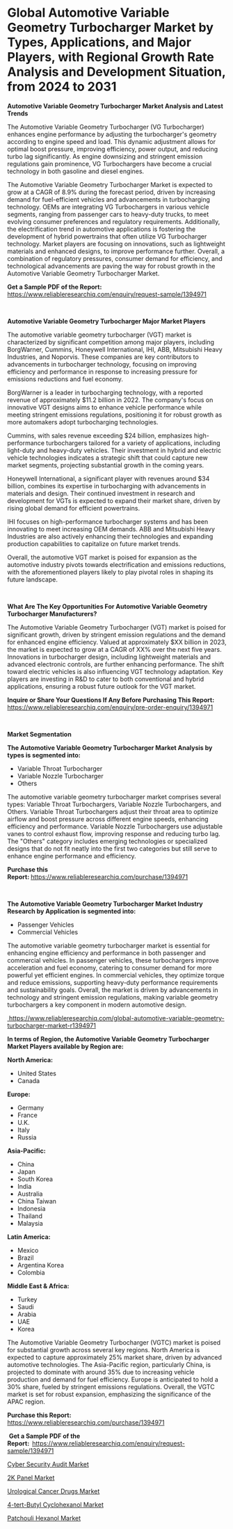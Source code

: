 <p><h1>Global Automotive Variable Geometry Turbocharger Market by Types, Applications, and Major Players, with Regional Growth Rate Analysis and Development Situation, from 2024 to 2031</h1></p><p><strong>Automotive Variable Geometry Turbocharger Market Analysis and Latest Trends</strong></p>
<p><p>The Automotive Variable Geometry Turbocharger (VG Turbocharger) enhances engine performance by adjusting the turbocharger's geometry according to engine speed and load. This dynamic adjustment allows for optimal boost pressure, improving efficiency, power output, and reducing turbo lag significantly. As engine downsizing and stringent emission regulations gain prominence, VG Turbochargers have become a crucial technology in both gasoline and diesel engines.</p><p>The Automotive Variable Geometry Turbocharger Market is expected to grow at a CAGR of 8.9% during the forecast period, driven by increasing demand for fuel-efficient vehicles and advancements in turbocharging technology. OEMs are integrating VG Turbochargers in various vehicle segments, ranging from passenger cars to heavy-duty trucks, to meet evolving consumer preferences and regulatory requirements. Additionally, the electrification trend in automotive applications is fostering the development of hybrid powertrains that often utilize VG Turbocharger technology. Market players are focusing on innovations, such as lightweight materials and enhanced designs, to improve performance further. Overall, a combination of regulatory pressures, consumer demand for efficiency, and technological advancements are paving the way for robust growth in the Automotive Variable Geometry Turbocharger Market.</p></p>
<p><strong>Get a Sample PDF of the Report:&nbsp;</strong> <a href="https://www.reliableresearchiq.com/enquiry/request-sample/1394971">https://www.reliableresearchiq.com/enquiry/request-sample/1394971</a></p>
<p>&nbsp;</p>
<p><strong>Automotive Variable Geometry Turbocharger Major Market Players</strong></p>
<p><p>The automotive variable geometry turbocharger (VGT) market is characterized by significant competition among major players, including BorgWarner, Cummins, Honeywell International, IHI, ABB, Mitsubishi Heavy Industries, and Noporvis. These companies are key contributors to advancements in turbocharger technology, focusing on improving efficiency and performance in response to increasing pressure for emissions reductions and fuel economy.</p><p>BorgWarner is a leader in turbocharging technology, with a reported revenue of approximately $11.2 billion in 2022. The company's focus on innovative VGT designs aims to enhance vehicle performance while meeting stringent emissions regulations, positioning it for robust growth as more automakers adopt turbocharging technologies.</p><p>Cummins, with sales revenue exceeding $24 billion, emphasizes high-performance turbochargers tailored for a variety of applications, including light-duty and heavy-duty vehicles. Their investment in hybrid and electric vehicle technologies indicates a strategic shift that could capture new market segments, projecting substantial growth in the coming years.</p><p>Honeywell International, a significant player with revenues around $34 billion, combines its expertise in turbocharging with advancements in materials and design. Their continued investment in research and development for VGTs is expected to expand their market share, driven by rising global demand for efficient powertrains.</p><p>IHI focuses on high-performance turbocharger systems and has been innovating to meet increasing OEM demands. ABB and Mitsubishi Heavy Industries are also actively enhancing their technologies and expanding production capabilities to capitalize on future market trends.</p><p>Overall, the automotive VGT market is poised for expansion as the automotive industry pivots towards electrification and emissions reductions, with the aforementioned players likely to play pivotal roles in shaping its future landscape.</p></p>
<p>&nbsp;</p>
<p><strong>What Are The Key Opportunities For Automotive Variable Geometry Turbocharger Manufacturers?</strong></p>
<p><p>The Automotive Variable Geometry Turbocharger (VGT) market is poised for significant growth, driven by stringent emission regulations and the demand for enhanced engine efficiency. Valued at approximately $XX billion in 2023, the market is expected to grow at a CAGR of XX% over the next five years. Innovations in turbocharger design, including lightweight materials and advanced electronic controls, are further enhancing performance. The shift toward electric vehicles is also influencing VGT technology adaptation. Key players are investing in R&D to cater to both conventional and hybrid applications, ensuring a robust future outlook for the VGT market.</p></p>
<p><strong>Inquire or Share Your Questions If Any Before Purchasing This Report:</strong> <a href="https://www.reliableresearchiq.com/enquiry/pre-order-enquiry/1394971">https://www.reliableresearchiq.com/enquiry/pre-order-enquiry/1394971</a></p>
<p>&nbsp;</p>
<p><strong>Market Segmentation</strong></p>
<p><strong>The Automotive Variable Geometry Turbocharger Market Analysis by types is segmented into:</strong></p>
<p><ul><li>Variable Throat Turbocharger</li><li>Variable Nozzle Turbocharger</li><li>Others</li></ul></p>
<p><p>The automotive variable geometry turbocharger market comprises several types: Variable Throat Turbochargers, Variable Nozzle Turbochargers, and Others. Variable Throat Turbochargers adjust their throat area to optimize airflow and boost pressure across different engine speeds, enhancing efficiency and performance. Variable Nozzle Turbochargers use adjustable vanes to control exhaust flow, improving response and reducing turbo lag. The "Others" category includes emerging technologies or specialized designs that do not fit neatly into the first two categories but still serve to enhance engine performance and efficiency.</p></p>
<p><strong>Purchase this Report:&nbsp;</strong><a href="https://www.reliableresearchiq.com/purchase/1394971">https://www.reliableresearchiq.com/purchase/1394971</a></p>
<p>&nbsp;</p>
<p><strong>The Automotive Variable Geometry Turbocharger Market Industry Research by Application is segmented into:</strong></p>
<p><ul><li>Passenger Vehicles</li><li>Commercial Vehicles</li></ul></p>
<p><p>The automotive variable geometry turbocharger market is essential for enhancing engine efficiency and performance in both passenger and commercial vehicles. In passenger vehicles, these turbochargers improve acceleration and fuel economy, catering to consumer demand for more powerful yet efficient engines. In commercial vehicles, they optimize torque and reduce emissions, supporting heavy-duty performance requirements and sustainability goals. Overall, the market is driven by advancements in technology and stringent emission regulations, making variable geometry turbochargers a key component in modern automotive design.</p></p>
<p><a href="https://www.reliableresearchiq.com/global-automotive-variable-geometry-turbocharger-market-r1394971">&nbsp;https://www.reliableresearchiq.com/global-automotive-variable-geometry-turbocharger-market-r1394971</a></p>
<p><strong>In terms of Region, the Automotive Variable Geometry Turbocharger Market Players available by Region are:</strong></p>
<p>
    <p> <strong> North America: </strong>
        <ul>
            <li>United States</li>
            <li>Canada</li>
        </ul>
        </p> 
    <p> <strong> Europe: </strong>
        <ul>
            <li>Germany</li>
            <li>France</li>
            <li>U.K.</li>
            <li>Italy</li>
            <li>Russia</li>
        </ul>
        </p> 
    <p> <strong> Asia-Pacific: </strong>
        <ul>
            <li>China</li>
            <li>Japan</li>
            <li>South Korea</li>
            <li>India</li>
            <li>Australia</li>
            <li>China Taiwan</li>
            <li>Indonesia</li>
            <li>Thailand</li>
            <li>Malaysia</li>
        </ul>
        </p> 
    <p> <strong> Latin America: </strong>
        <ul>
            <li>Mexico</li>
            <li>Brazil</li>
            <li>Argentina Korea</li>
            <li>Colombia</li>
        </ul>
        </p> 
    <p> <strong> Middle East & Africa: </strong>
        <ul>
            <li>Turkey</li>
            <li>Saudi</li>
            <li>Arabia</li>
            <li>UAE</li>
            <li>Korea</li>
        </ul>
    </p>
    </p>
<p><p>The Automotive Variable Geometry Turbocharger (VGTC) market is poised for substantial growth across several key regions. North America is expected to capture approximately 25% market share, driven by advanced automotive technologies. The Asia-Pacific region, particularly China, is projected to dominate with around 35% due to increasing vehicle production and demand for fuel efficiency. Europe is anticipated to hold a 30% share, fueled by stringent emissions regulations. Overall, the VGTC market is set for robust expansion, emphasizing the significance of the APAC region.</p></p>
<p><strong>Purchase this Report: </strong><a href="https://www.reliableresearchiq.com/purchase/1394971">https://www.reliableresearchiq.com/purchase/1394971</a></p>
<p>&nbsp;<strong>Get a Sample PDF of the Report:&nbsp;&nbsp;</strong><a href="https://www.reliableresearchiq.com/enquiry/request-sample/1394971">https://www.reliableresearchiq.com/enquiry/request-sample/1394971</a></p>
<p><strong></strong></p>
<p><p><a href="https://www.linkedin.com/pulse/mapping-cyber-security-audit-market-trends-challenges-breakthroughs-aivff?trackingId=MXEh20VkQUyv2rPkfpfq%2BA%3D%3D">Cyber Security Audit Market</a></p><p><a href="https://www.linkedin.com/pulse/how-regions-adapting-2k-panel-market-global-trends-overview-2024-8mttf?trackingId=bCv8lSFiT8uFLlwnpPxVLQ%3D%3D">2K Panel Market</a></p><p><a href="https://github.com/jeffreybishop26/Market-Research-Report-List-1/blob/main/urological-cancer-drugs-market.md">Urological Cancer Drugs Market</a></p><p><a href="https://issuu.com/reportprime-2/docs/4-tert-butyl-cyclohexanol-market-si_c294c774643d0c">4-tert-Butyl Cyclohexanol Market</a></p><p><a href="https://issuu.com/reportprime-2/docs/patchouli-hexanol-market-size-2030._cab9ec2c8caa83">Patchouli Hexanol Market</a></p></p>